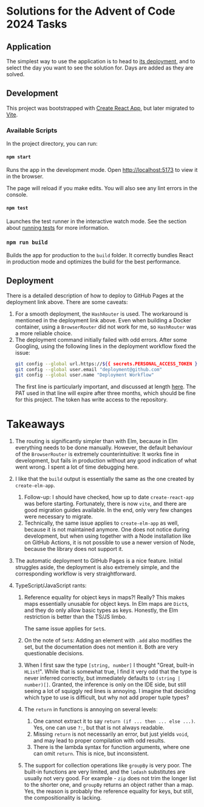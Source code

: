 # Solutions for the Advent of Code 2024 Tasks

## Application

The simplest way to use the application is to head
to [its deployment](https://nikitadanilenko.github.io/advent-of-code-2024),
and to select the day you want to see the solution for.
Days are added as they are solved.

## Development

This project was bootstrapped with [Create React App](https://github.com/facebook/create-react-app),
but later migrated to [Vite](https://vitejs.dev/).

### Available Scripts

In the project directory, you can run:

#### `npm start`

Runs the app in the development mode.
Open [http://localhost:5173](http://localhost:5173) to view it in the browser.

The page will reload if you make edits.
You will also see any lint errors in the console.

#### `npm test`

Launches the test runner in the interactive watch mode.
See the section about [running tests](https://facebook.github.io/create-react-app/docs/running-tests) for more
information.

### `npm run build`

Builds the app for production to the `build` folder.
It correctly bundles React in production mode and optimizes the build for the best performance.

## Deployment

There is a detailed description of how to deploy to GitHub Pages at the deployment link above.
There are some caveats:

1. For a smooth deployment, the `HashRouter` is used.
   The workaround is mentioned in the deployment link above.
   Even when building a Docker container, using a `BrowserRouter` did not work for me,
   so `HashRouter` was a more reliable choice.
2. The deployment command initially failed with odd errors.
   After some Googling, using the following lines in the deployment workflow fixed the issue:
   ```bash
   git config --global url.https://${{ secrets.PERSONAL_ACCESS_TOKEN }}@github.com/.insteadOf https://github.com/
   git config --global user.email "deployment@github.com"
   git config --global user.name "Deployment Workflow"
   ```
   The first line is particularly important, and discussed at
   length [here](https://github.com/orgs/community/discussions/26580#discussioncomment-7147217).
   The PAT used in that line will expire after three months, which should be fine for this project.
   The token has write access to the repository.

# Takeaways

1. The routing is significantly simpler than with Elm, because in Elm everything needs to be done manually.
   However, the default behaviour of the `BrowserRouter` is extremely counterintuitive:
   It works fine in development, but fails in production without any good indication of what went wrong.
   I spent a lot of time debugging here.
2. I like that the `build` output is essentially the same as the one created by `create-elm-app`.
   1. Follow-up: I should have checked, how up to date `create-react-app` was before starting.
      Fortunately, there is now `vite`, and there are good migration guides available.
      In the end, only very few changes were necessary to migrate.
   2. Technically, the same issue applies to `create-elm-app` as well, because it is not maintained anymore.
      One does not notice during development, but when using together with a Node installation like on GitHub Actions,
      it is not possible to use a newer version of Node, because the library does not support it.
3. The automatic deployment to GitHub Pages is a nice feature.
   Initial struggles aside, the deployment is also extremely simple, and the corresponding workflow is very
   straightforward.
4. TypeScript/JavaScript rants:

   1. Reference equality for object keys in maps?! Really?
      This makes maps essentially unusable for object keys.
      In Elm maps are `Dict`s, and they do only allow basic types as keys.
      Honestly, the Elm restriction is better than the TS/JS limbo.

      The same issue applies for `Set`s.

   2. On the note of `Set`s: Adding an element with `.add` also modifies the set, but the documentation does not mention it.
      Both are very questionable decisions.
   3. When I first saw the type `[string, number]` I thought "Great, built-in `HList`!".
      While that is somewhat true, I find it very odd that the type is never inferred correctly,
      but immediately defaults to `(string | number)[]`.
      Granted, the inference is only on the IDE side, but still seeing a lot of squiggly red lines is annoying.
      I imagine that deciding which type to use is difficult, but why not add proper tuple types?
   4. The `return` in functions is annoying on several levels:
      1. One cannot extract it to say `return (if ... then ... else ...)`.
         Yes, one can use `?:`, but that is not always readable.
      2. Missing `return` is not necessarily an error, but just yields `void`,
         and may lead to proper compilation with odd results.
      3. There is the lambda syntax for function arguments, where one can omit `return`.
         This is nice, but inconsistent.
   5. The support for collection operations like `groupBy` is very poor.
      The built-in functions are very limited, and the `lodash` substitutes are usually not very good.
      For example - `zip` does not trim the longer list to the shorter one,
      and `groupBy` returns an object rather than a map.
      Yes, the reason is probably the reference equality for keys, but still, the compositionality is lacking.
